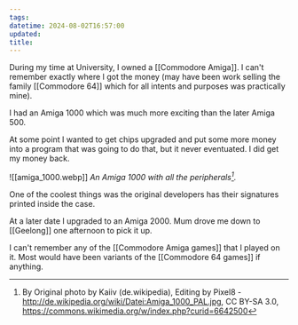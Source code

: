 ```yaml
---
tags: 
datetime: 2024-08-02T16:57:00
updated: 
title: 
---
```

During my time at University, I owned a [[Commodore Amiga]]. I can't remember exactly where I got the money (may have been work selling the family [[Commodore 64]] which for all intents and purposes was practically mine).

I had an Amiga 1000 which was much more exciting than the later Amiga 500.

At some point I wanted to get chips upgraded and put some more money into a program that was going to do that, but it never eventuated. I did get my money back.

![[amiga_1000.webp]]
*An Amiga 1000 with all the peripherals[^1].*

One of the coolest things was the original developers has their signatures printed inside the case.

At a later date I upgraded to an Amiga 2000. Mum drove me down to [[Geelong]] one afternoon to pick it up.

I can't remember any of the [[Commodore Amiga games]] that I played on it. Most would have been variants of the [[Commodore 64 games]] if anything.

[^1]: By Original photo by Kaiiv (de.wikipedia), Editing by Pixel8 - http://de.wikipedia.org/wiki/Datei:Amiga_1000_PAL.jpg, CC BY-SA 3.0, https://commons.wikimedia.org/w/index.php?curid=6642500

